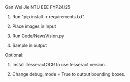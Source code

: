 Gan Wei Jie NTU EEE FYP24/25

1. Run "pip install -r requirements.txt"

2. Place images in Input

3. Run Code/NewsVision.py

4. Sample in output

Optional:

1. Install TesseractOCR to use tesseract version.

2. Change debug_mode = True to output bounding boxes.